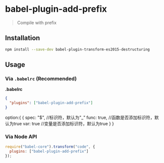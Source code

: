 # babel-plugin-add-prefix

> Compile with prefix

## Installation

```sh
npm install --save-dev babel-plugin-transform-es2015-destructuring
```


## Usage

### Via `.babelrc` (Recommended)

**.babelrc**

```json
{
  "plugins": ["babel-plugin-add-prefix"]
}
```
option:{
  {
      spec: "$",  //标识符，默认为"_"
      func: true, //函数是否添加标识符，默认为true
      var: true  //变量是否添加标识符，默认为true
  }
}

### Via Node API

```javascript
require("babel-core").transform("code", {
  plugins: ["babel-plugin-add-prefix"]
});
```